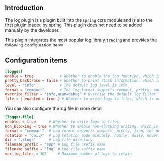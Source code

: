 ## Introduction

The log plugin is a plugin built into the `spring` core module and is also the first plugin loaded by spring. This plugin does not need to be added manually by the developer.

This plugin integrates the most popular log library [`tracing`](https://tracing.rs/) and provides the following configuration items

## Configuration items

```toml
[logger]
enable = true            # Whether to enable the log function, which is enabled by default
pretty_backtrace = false # Whether to print stack information, which is disabled by default. It is recommended to enable it only during application development
level = "info"           # The default log level is info
format = "compact"       # The log format supports compact, pretty, and json, and the default is compact
override_filter = "info,axum=debug" # Override the default log filter level, and specify the log level for the crate library
file = { enabled = true } # Whether to write logs to files, which is not enabled by default
```

You can also configure the log file in more detail
```toml
[logger.file]
enabled = true      # Whether to write logs to files
non_blocking = true # Whether to enable non-blocking writing, which is enabled by default
format = "compact"  # Log format supports compact, pretty, json, the default is compact
rotation = "daily"  # Log rotation mode minutely, hourly, daily, never, the default is daily rotation
dir = "./logs"      # Log file directory
filename_prefix = "app" # Log file prefix name
filename_suffix = "log" # Log file suffix name
max_log_files = 365     # Maximum number of logs to retain
```